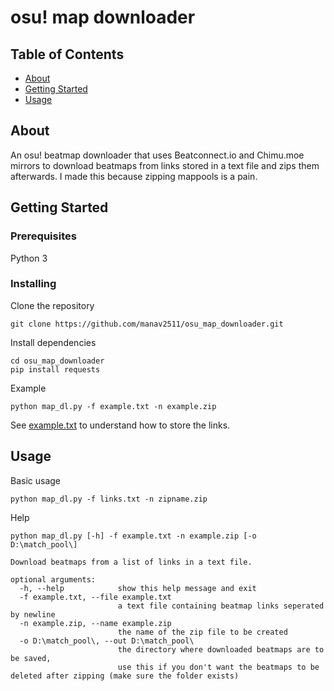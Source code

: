 # osu! map downloader

## Table of Contents

- [About](#about)
- [Getting Started](#getting_started)
- [Usage](#usage)

## About <a name = "about"></a>

An osu! beatmap downloader that uses Beatconnect.io and Chimu.moe mirrors to download beatmaps from links stored in a text file and zips them afterwards. I made this because zipping mappools is a pain.

## Getting Started <a name = "getting_started"></a>

### Prerequisites

Python 3

### Installing

Clone the repository

```
git clone https://github.com/manav2511/osu_map_downloader.git
```

Install dependencies

```
cd osu_map_downloader
pip install requests
```

Example 

```
python map_dl.py -f example.txt -n example.zip
```

See [example.txt](example.txt) to understand how to store the links.

## Usage <a name = "usage"></a>

Basic usage

```
python map_dl.py -f links.txt -n zipname.zip
```

Help

```
python map_dl.py [-h] -f example.txt -n example.zip [-o D:\match_pool\]

Download beatmaps from a list of links in a text file.

optional arguments:
  -h, --help            show this help message and exit
  -f example.txt, --file example.txt
                        a text file containing beatmap links seperated by newline
  -n example.zip, --name example.zip
                        the name of the zip file to be created
  -o D:\match_pool\, --out D:\match_pool\
                        the directory where downloaded beatmaps are to be saved,
                        use this if you don't want the beatmaps to be deleted after zipping (make sure the folder exists)
```


